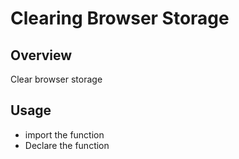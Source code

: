 # Clearing Browser Storage

## Overview

Clear browser storage

## Usage

- import the function
- Declare the function